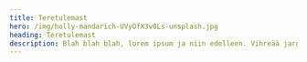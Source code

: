 ```yaml
---
title: Teretulemast
hero: /img/holly-mandarich-UVyOfX3v0Ls-unsplash.jpg
heading: Teretulemast
description: Blah blah blah, lorem ipsum ja niin edelleen. Vihreää jargonia tähän.
---
```

